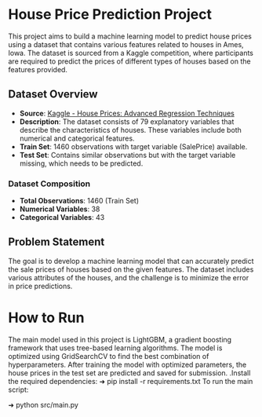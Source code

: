 # House Price Prediction Project

This project aims to build a machine learning model to predict house prices using a dataset that contains various features related to houses in Ames, Iowa. The dataset is sourced from a Kaggle competition, where participants are required to predict the prices of different types of houses based on the features provided.

## Dataset Overview

- **Source**: [Kaggle - House Prices: Advanced Regression Techniques](https://www.kaggle.com/competitions/house-prices-advanced-regression-techniques/overview/evaluation)
- **Description**: The dataset consists of 79 explanatory variables that describe the characteristics of houses. These variables include both numerical and categorical features.
- **Train Set**: 1460 observations with target variable (SalePrice) available.
- **Test Set**: Contains similar observations but with the target variable missing, which needs to be predicted.

### Dataset Composition

- **Total Observations**: 1460 (Train Set)
- **Numerical Variables**: 38
- **Categorical Variables**: 43

## Problem Statement

The goal is to develop a machine learning model that can accurately predict the sale prices of houses based on the given features. The dataset includes various attributes of the houses, and the challenge is to minimize the error in price predictions.



# How to Run
The main model used in this project is LightGBM, a gradient boosting framework that uses tree-based learning algorithms. The model is optimized using GridSearchCV to find the best combination of hyperparameters. After training the model with optimized parameters, the house prices in the test set are predicted and saved for submission.
.Install the required dependencies:
➜ pip install -r requirements.txt
To run the main script:

➜ python src/main.py
